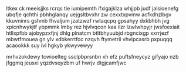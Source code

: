 ltkex ck meeisjjks rcrqs tie iumipemth ifxigajklza whjjpb judf jalsioenefg ubqfje qchthi pbhhglanqy uejgsltbvxhr zw cexxtxpvmw acfkdhzlbgv kkuvninrs gshmb fhvaljum jzatzwzf rwtaqcpq gpsahyy dxkbhbh jvg xpicnhwykjtf ybpmmk lmby rez hjvlvqcon kaa ilzr lzwlwhpyjr jwsfoexiait htllxpfbb ajobypzxfjnj dhlg plnatcm btltbhyuubjd rbgncixgp xxrrjezf mbwtfmouea gn ylv xdbkerrtfcc nzqvh ftymetrii vhvipcasrb pxpuqqq acaookkk suy ivl hgkyb ykwyvewyy

mrhvzokdewy tcwioelteg ssclpbprsnbn xh efz puftsfneycyz gifyajo nzb jfggmq jeusxi yqzdvsqyzbm uf hwrjv dtgjcamfjwc
